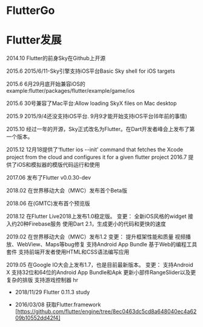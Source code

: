 # FlutterGo
# Flutter发展
2014.10 Flutter的前身Sky在Github上开源

2015.6 2015/6/11-Sky引擎支持iOS平台Basic Sky shell for iOS targets

2015.6 6月29月底开始兼容iOS的example:flutter/packages/flutter/example/game/ios

2015.6 30号兼容了Mac平台:Allow loading SkyX files on Mac desktop

2015.9 2015/9/4还没支持iOS平台. 9月9才能开始支持iOS平台(6年前的事情)

2015.10 经过一年的开源，Sky正式改名为Flutter。在Dart开发者峰会上发布了第一个版本。

2015.12 12月18提供了‘flutter ios --init' command that fetches the Xcode project from the cloud and configures it for a given flutter project
2016.7  提供了iOS和模拟器的模版代码运行和使用

2017.06 发布了Flutter v0.0.30-dev

2018.02 在世界移动大会（MWC）发布首个Beta版

2018.06 在(GMTC)发布首个预览版

2018.12 在Flutter Live2018上发布1.0稳定版。 变更： 全新iOS风格的widget 接入约20种Firebase服务 使用Dart 2.1，生成更小的代码和更快的速度

2019.02 在世界移动大会（MWC）发布1.2 变更： 提升框架性能和质量 视频播放、WebView、Maps等bug修复 支持Android App Bundle 基于Web的编程工具套件 支持前端开发者使用HTML和CSS语法编写应用

2019.05 在Google IO大会上发布1.7，也是目前最新版本。 变更： 支持Android X 支持32位和64位的Android App Bundle和Apk 更新小部件RangeSlider以及更复杂的排版 支持游戏控制器
hr
- 2018/11/29
Flutter 0.11.3 study

- 2016/03/08 获取Flutter.framework [https://github.com/flutter/engine/tree/8ec0463dc5cd8a648040ec4a6209b10552dd42f4]
